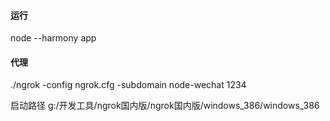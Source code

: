 #### 运行

node --harmony app


#### 代理

./ngrok -config ngrok.cfg -subdomain node-wechat 1234


启动路径
g:/开发工具/ngrok国内版/ngrok国内版/windows_386/windows_386